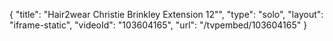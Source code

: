 {
    "title": "Hair2wear Christie Brinkley Extension  12\"",
    "type": "solo",
    "layout": "iframe-static",
    "videoId": "103604165",
    "url": "\/tvpembed\/103604165"
}